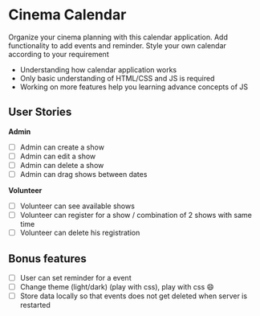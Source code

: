 # Cinema Calendar

Organize your cinema planning with this calendar application. Add functionality to add events and reminder.
Style your own calendar according to your requirement

- Understanding how calendar application works
- Only basic understanding of HTML/CSS and JS is required
- Working on more features help you learning advance concepts of JS

## User Stories

**Admin**
- [ ] Admin can create a show
- [ ] Admin can edit a show
- [ ] Admin can delete a show
- [ ] Admin can drag shows between dates

**Volunteer**
- [ ] Volunteer can see available shows 
- [ ] Volunteer can register for a show / combination of 2 shows with same time
- [ ] Volunteer can delete his registration

## Bonus features

- [ ] User can set reminder for a event
- [ ] Change theme (light/dark) (play with css), play with css 😄
- [ ] Store data locally so that events does not get deleted when server is restarted
